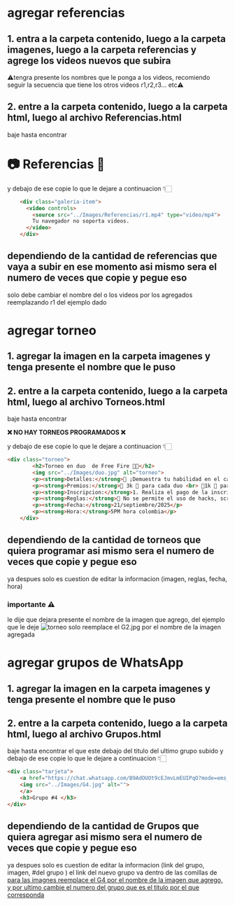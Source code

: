 # agregar referencias
## 1. entra a la carpeta contenido, luego a la carpeta imagenes, luego a la carpeta referencias y agrege los videos nuevos que subira
⚠️tengra presente los nombres que le ponga a los videos, recomiendo seguir la secuencia que tiene los otros videos r1,r2,r3... etc⚠️
## 2. entre a la carpeta contenido, luego a la carpeta html, luego al archivo Referencias.html
baje hasta encontrar <h1>📷 Referencias 🎥</h1> y debajo de ese copie lo que le dejare a continuacion 👇🏻
```html
    <div class="galeria-item">
      <video controls>
        <source src="../Images/Referencias/r1.mp4" type="video/mp4">
        Tu navegador no soporta videos.
      </video>
    </div>
```

## dependiendo de la cantidad de referencias que vaya a subir en ese momento asi mismo sera el numero de veces que copie y pegue eso
solo debe cambiar el nombre del o los videos por los agregados reemplazando r1 del ejemplo dado

# agregar torneo
## 1. agregar la imagen en la carpeta imagenes y tenga presente el nombre que le puso
## 2. entre a la carpeta contenido, luego a la carpeta html, luego al archivo Torneos.html
baje hasta encontrar <p class="no-torneo"><strong>❌ NO HAY TORNEOS PROGRAMADOS ❌</strong></p> y debajo de ese copie lo que le dejare a continuacion 👇🏻 

```html
<div class="torneo">
        <h2>Torneo en duo  de Free Fire 🧃🔥</h2>
        <img src="../Images/duo.jpg" alt="torneo">
        <p><strong>Detalles:</strong>📢 ¡Demuestra tu habilidad en el campo de batalla y conviértete en el campeón con tu duo, solo podran participar y jugar con dispositivo Movil</p>
        <p><strong>Premios:</strong>🥇 3k 💎 para cada duo <br> 🥈1k 💎 para cada duo <br>🥉10 USD 🇺🇸 o 40.000🇨🇴</p>
        <p><strong>Inscripcion:</strong>1. Realiza el pago de la inscripción 15 COP x CADA DUO <br> 2. Envíanos tu comprobante junto con tu ID de Free Fire.<br> 3. Estar atento a la transmisión en vivo.</p>
        <p><strong>Reglas:</strong>🚫 No se permite el uso de hacks, scripts o cualquier programa externo que brinde ventaja. <br> 🚫No se permite la negación de algún clip de la partida, en caso de q no lo tenga, será automáticamente descalificado. <br> 🚫 No se permiten emuladores ni jugar desde PC (solo dispositivos móviles).</p>
        <p><strong>Fecha:</strong>21/septiembre/2025</p>
        <p><strong>Hora:</strong>5PM hora colombia</p>
    </div>
```

## dependiendo de la cantidad de torneos que quiera programar asi mismo sera el numero de veces que copie y pegue eso
ya despues solo es cuestion de editar la informacion (imagen, reglas, fecha, hora)

### importante ⚠️
le dije que dejara presente el nombre de la imagen que agrego, del ejemplo que le deje <img src="../Images/G2.jpg" alt="torneo"> solo reemplace el G2.jpg por el nombre de la imagen agregada 

# agregar grupos de WhatsApp

## 1. agregar la imagen en la carpeta imagenes y tenga presente el nombre que le puso
## 2. entre a la carpeta contenido, luego a la carpeta html, luego al archivo Grupos.html
baje hasta encontrar el </div> que este debajo del titulo del ultimo grupo subido y debajo de ese copie lo que le dejare a continuacion 👇🏻
```html
<div class="tarjeta">
    <a href="https://chat.whatsapp.com/B9AdOUOt9cEJmvLmEUIPqO?mode=ems_copy_c"> 
    <img src="../Images/G4.jpg" alt="">
    </a>
    <h3>Grupo #4 </h3>
</div>
```

## dependiendo de la cantidad de Grupos que quiera agregar asi mismo sera el numero de veces que copie y pegue eso
ya despues solo es cuestion de editar la informacion (link del grupo, imagen, #del grupo ) el link del nuevo grupo va dentro de las comillas de <a href="https://chat.whatsapp.com/B9AdOUOt9cEJmvLmEUIPqO?mode=ems_copy_c123231412342142134124123"> para las imagnes reemplace el G4 por el nombre de la imagen que agrego, y por ultimo cambie el numero del grupo que es el titulo por el que corresponda 